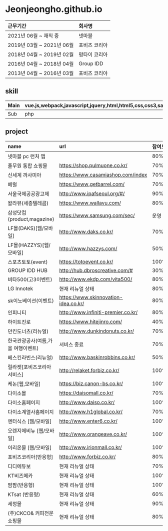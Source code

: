 # Jeonjeongho.github.io
| 근무기간 | 회사명 |
| :-------- | :-------- |
| 2021년 06월 ~ 재직 중 | 넷마블 |
| 2019년 03월 ~ 2021년 06월 | 포비즈 코리아 |
| 2018년 04월 ~ 2019년 02월 | 펑타이 코리아 |
| 2016년 04월 ~ 2018년 04월 | Group IDD |
| 2013년 04월 ~ 2016년 03월 | 포비즈 코리아 |


## skill
| Main | vue.js,webpack,javascript,jquery,html,html5,css,css3,sass |
| :-------- | :-------- |
| Sub | php |

## project
| name | url | 참여도 |
| :-------- | :-------- | :-------- |
| 넷마블 pc 런처 앱  |  | 80% |
| 풀무원 통합 쇼핑몰  | https://shop.pulmuone.co.kr/ | 70% |
| 신세계 까사미아  | https://www.casamiashop.com/index | 70% |
| 베럴  | https://www.getbarrel.com/ | 70% |
| 서울국제공공광고제 | http://www.ipafseoul.org/#/| 90% |
| 왈라뷰(세종텔레콤)  | https://www.wallavu.com/ | 80% |
| 삼성닷컴(product,magazine) | https://www.samsung.com/sec/ | 운영 |
| LF몰(DAKS)[웹/모바일]  | http://www.daks.co.kr/ | 70% |
| LF몰(HAZZYS)[웹/모바일] | http://www.hazzys.com/ | 50% |
| 스포츠토토(event) | https://totoevent.co.kr/ | 100% |
| GROUP IDD HUB | http://hub.dbroscreative.com/# | 30% |
| 비타500(고3이벤트) | http://www.ekdp.com/vita500/ | 80% |
| LG Innotek | 현재 리뉴얼 상태 | 80% |
| sk이노베이션(이벤트) | https://www.skinnovation-idea.co.kr/ | 80% |
| 인피니티 | http://www.infiniti-premier.co.kr/ | 80% |
| 하이트진로 | https://www.hitejinro.com/ | 40% |
| 던킨도너츠(리뉴얼) | http://www.dunkindonuts.co.kr/ | 70% |
| 한국관광공사(여름,가을 여행이벤트) | 서비스 종료 | 70% |
| 베스킨라빈스(리뉴얼) | http://www.baskinrobbins.co.kr/ | 50% |
| 릴라켓[포비즈코리아 서비스] | http://relaket.forbiz.co.kr/ | 100% |
| 케논[웹,모바일] | https://biz.canon-bs.co.kr/ | 100% |
| 다이소몰 | https://daisomall.co.kr/ | 70% |
| 다이소홈페이지 | http://www.daiso.co.kr/ | 100% |
| 다이소계열사홈페이지 | http://www.h1global.co.kr/ | 70% |
| 엔터식스 [웹/모바일] | http://www.enter6.co.kr/ | 100% |
| 오렌지에비뉴 [웹/모바일] | http://www.orangeave.co.kr/ | 100% |
| 이리온몰 [웹/모바일] | http://www.irionmall.co.kr/ | 100% |
| 포비즈코리아[반응형] | http://www.forbiz.co.kr/ | 80% |
| 디디에듀보 | 현재 리뉴얼 상태 | 70% |
| KT비즈메카 | 현재 리뉴얼 상태 | 100% |
| 팜팜(반응형) | 현재 리뉴얼 상태 | 100% |
| KTsat (반응형) | 현재 리뉴얼 상태 | 60% |
| 세정몰 | 현재 리뉴얼 상태 | 90% |
| (주)CKCO& 커피전문 쇼핑몰 | 현재 리뉴얼 상태 | 80% |
